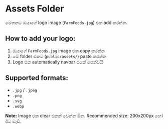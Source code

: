# Assets Folder

මෙතනට ඔයාගේ logo image (`FarmFoods.jpg`) එක add කරන්න.

## How to add your logo:

1. ඔයාගේ `FarmFoods.jpg` image එක copy කරන්න
2. මේ folder එකට (`public/assets/`) paste කරන්න
3. Logo එක automatically navbar එකේ පෙන්වයි

## Supported formats:
- `.jpg` / `.jpeg`
- `.png`
- `.svg`
- `.webp`

**Note:** Image එක clear එකක් වෙන්න ඕන. Recommended size: 200x200px හෝ ඊට වැඩි.
